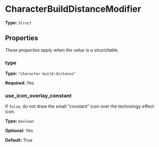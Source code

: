 # CharacterBuildDistanceModifier

**Type:** `Struct`

## Properties

*These properties apply when the value is a struct/table.*

### type

**Type:** `"character-build-distance"`

**Required:** Yes

### use_icon_overlay_constant

If `false`, do not draw the small "constant" icon over the technology effect icon.

**Type:** `boolean`

**Optional:** Yes

**Default:** True

